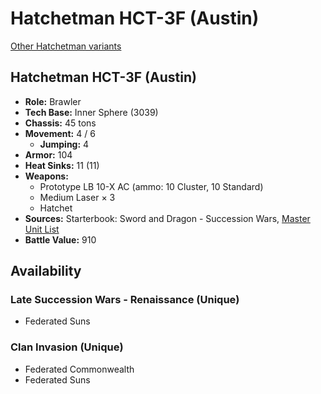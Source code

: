 # Hatchetman HCT-3F (Austin)

[Other Hatchetman variants](../hatchetman.md)

## Hatchetman HCT-3F (Austin)
- **Role:** Brawler
- **Tech Base:** Inner Sphere (3039)
- **Chassis:** 45 tons
- **Movement:** 4 / 6
  - **Jumping:** 4
- **Armor:** 104
- **Heat Sinks:** 11 (11)
- **Weapons:**
  - Prototype LB 10-X AC (ammo: 10 Cluster, 10 Standard)
  - Medium Laser × 3
  - Hatchet
- **Sources:** Starterbook: Sword and Dragon - Succession Wars, [Master Unit List](http://masterunitlist.info/Unit/Details/1411/hatchetman-hct-3f-austin)
- **Battle Value:** 910

## Availability

### Late Succession Wars - Renaissance (Unique)
- Federated Suns

### Clan Invasion (Unique)
- Federated Commonwealth
- Federated Suns

